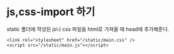 # js,css-import 하기

static 폴더에 작성된 js나 css 파일을 html로 가져올 때
head에 추가해준다.

```
<link rel="stylesheet" href="/static/main.css" />
<script src="/static/main.js"></script>
```
